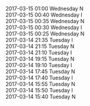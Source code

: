 2017-03-15 01:00 Wednesday  N  
2017-03-15 00:40 Wednesday  I  
2017-03-15 00:35 Wednesday  N  
2017-03-15 00:30 Wednesday  I  
2017-03-15 00:25 Wednesday  N  
2017-03-14 21:35 Tuesday  I  
2017-03-14 21:15 Tuesday  N  
2017-03-14 21:10 Tuesday  I  
2017-03-14 19:15 Tuesday  N  
2017-03-14 19:10 Tuesday  I  
2017-03-14 17:45 Tuesday  N  
2017-03-14 17:40 Tuesday  I  
2017-03-14 15:55 Tuesday  N  
2017-03-14 15:50 Tuesday  I  
2017-03-14 15:40 Tuesday  N  
